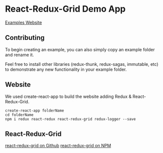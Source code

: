 # React-Redux-Grid Demo App

[Examples Website](http://react-redux-grid.herokuapp.com/)

## Contributing 

To begin creating an example, you can also simply copy an example folder and rename it.

Feel free to install other libraries (redux-thunk, redux-sagas, immutable, etc) to demonstrate any new functionality in your example folder.

## Website 

We used create-react-app to build the website adding Redux & React-Redux-Grid. 

```
create-react-app folderName 
cd folderName
npm i redux react-redux react-redux-grid redux-logger --save
```

## React-Redux-Grid 

[react-redux-grid on Github](https://github.com/bencripps/react-redux-grid)
[react-redux-grid on NPM](https://www.npmjs.com/package/react-redux-grid)